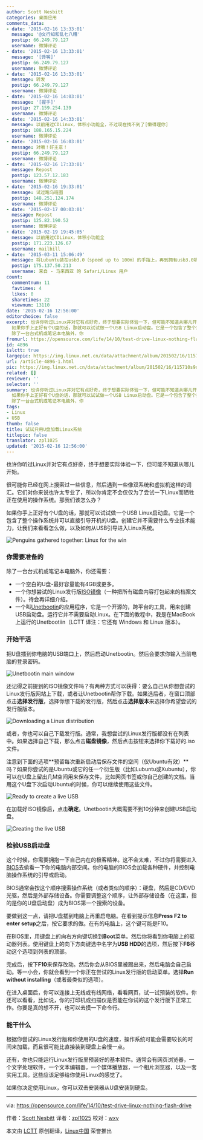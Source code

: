 ```yaml
---
author: Scott Nesbitt
categories: 桌面应用
comments_data:
- date: '2015-02-16 13:33:01'
  message: '@文行知和乱七八糟'
  postip: 66.249.79.127
  username: 微博评论
- date: '2015-02-16 13:33:01'
  message: '[馋嘴]'
  postip: 66.249.79.127
  username: 微博评论
- date: '2015-02-16 13:33:01'
  message: 转发
  postip: 66.249.79.127
  username: 微博评论
- date: '2015-02-16 14:03:01'
  message: '[握手]'
  postip: 27.159.254.139
  username: 微博评论
- date: '2015-02-16 14:33:01'
  message: 以前用过CDLinux，体积小功能全，不过现在找不到了[懒得理你]
  postip: 188.165.15.224
  username: 微博评论
- date: '2015-02-16 16:03:01'
  message: 对哦！好主意！
  postip: 66.249.79.127
  username: 微博评论
- date: '2015-02-16 17:33:01'
  message: Repost
  postip: 123.57.12.183
  username: 微博评论
- date: '2015-02-16 19:33:01'
  message: 试过跑乌班图
  postip: 148.251.124.174
  username: 微博评论
- date: '2015-02-17 00:03:01'
  message: Repost
  postip: 125.82.190.52
  username: 微博评论
- date: '2015-02-19 19:45:05'
  message: 以前用过CDLinux，体积小功能全
  postip: 171.223.126.67
  username: mailbill
- date: '2015-03-11 15:06:49'
  message: 将Lubuntu装在usb3.0（speed up to 100m）的手指上，再到拥有usb3.0端口的电脑上使用，开机速度20秒左右（从引导页算起）已经装完了所有有用的软件，并且还能玩psp游戏！
  postip: 175.137.50.213
  username: 来自 - 马来西亚 的 Safari/Linux 用户
count:
  commentnum: 11
  favtimes: 4
  likes: 0
  sharetimes: 22
  viewnum: 13110
date: '2015-02-16 12:56:00'
editorchoice: false
excerpt: 也许你听过Linux并对它有点好奇，终于想要实际体验一下，但可能不知道从哪儿开始。 很可能你已经在网上搜索过一些信息，然后遇到一些像双系统和虚拟机这样的词汇。它们对你来说也许太专业了，所以你肯定不会仅仅为了尝试一下Linux而牺牲正在使用的操作系统。那我们该怎么办？
  如果你手上正好有个U盘的话，那就可以试试做一个USB Linux启动盘。它是一个包含了整个操作系统并可以直接引导开机的U盘。创建它并不需要什么专业技术能力，让我们来看看怎么做，以及如何从USB引导进入Linux系统。  你需要准备的
  除了一台台式机或笔记本电脑外，你
fromurl: https://opensource.com/life/14/10/test-drive-linux-nothing-flash-drive
id: 4896
islctt: true
largepic: https://img.linux.net.cn/data/attachment/album/201502/16/115710s9qtzwq3g9ztftkr.png
url: /article-4896-1.html
pic: https://img.linux.net.cn/data/attachment/album/201502/16/115710s9qtzwq3g9ztftkr.png.thumb.jpg
related: []
reviewer: ''
selector: ''
summary: 也许你听过Linux并对它有点好奇，终于想要实际体验一下，但可能不知道从哪儿开始。 很可能你已经在网上搜索过一些信息，然后遇到一些像双系统和虚拟机这样的词汇。它们对你来说也许太专业了，所以你肯定不会仅仅为了尝试一下Linux而牺牲正在使用的操作系统。那我们该怎么办？
  如果你手上正好有个U盘的话，那就可以试试做一个USB Linux启动盘。它是一个包含了整个操作系统并可以直接引导开机的U盘。创建它并不需要什么专业技术能力，让我们来看看怎么做，以及如何从USB引导进入Linux系统。  你需要准备的
  除了一台台式机或笔记本电脑外，你
tags:
- Linux
- USB
thumb: false
title: 试试只用U盘加载Linux系统
titlepic: false
translator: zpl1025
updated: '2015-02-16 12:56:00'
---
```


也许你听过Linux并对它有点好奇，终于想要实际体验一下，但可能不知道从哪儿开始。


很可能你已经在网上搜索过一些信息，然后遇到一些像双系统和虚拟机这样的词汇。它们对你来说也许太专业了，所以你肯定不会仅仅为了尝试一下Linux而牺牲正在使用的操作系统。那我们该怎么办？


如果你手上正好有个U盘的话，那就可以试试做一个USB Linux启动盘。它是一个包含了整个操作系统并可以直接引导开机的U盘。创建它并不需要什么专业技术能力，让我们来看看怎么做，以及如何从USB引导进入Linux系统。


![Penguins gathered together: Linux for the win](/data/attachment/album/201502/16/115710s9qtzwq3g9ztftkr.png)


### 你需要准备的


除了一台台式机或笔记本电脑外，你还需要：


* 一个空白的U盘-最好容量能有4GB或更多。
* 一个你想尝试的Linux发行版[ISO镜像](http://en.wikipedia.org/wiki/ISO_image)（一种把所有磁盘内容打包起来的档案文件）。待会再详细介绍。
* 一个叫[Unetbootin](http://unetbootin.sourceforge.net/)的应用程序，它是一个开源的，跨平台的工具，用来创建USB启动盘。运行它并不需要启动Linux。在下面的教程中，我是在MacBook上运行的Unetbootiin（LCTT 译注：它还有 Windows 和 Linux 版本）。


### 开始干活


把U盘插到你电脑的USB端口上，然后启动Unetbootin。然后会要求你输入当前电脑的登录密码。


![Unetbootin main window](/data/attachment/album/201502/16/115712am88k1l9k13dordo.png)


还记得之前提到的ISO镜像文件吗？有两种方式可以获得：要么自己从你想尝试的Linux发行版网站上下载，或者让Unetbootin帮你下载。如果选后者，在窗口顶部点击**选择发行版**，选择你想下载的发行版，然后点击**选择版本**来选择你希望尝试的发行版版本。


![Downloading a Linux distribution](/data/attachment/album/201502/16/115714oitworqifqwdqwli.png)


或者，你也可以自己下载发行版。通常，我想尝试的Linux发行版都没有在列表中。如果选择自己下载，那么点击**磁盘镜像**，然后点击按钮来选择你下载好的.iso文件。


注意到下面的选项**预留每次重新启动后保存文件的空间（仅Ubuntu有效）**吗？如果你尝试的是Ubuntu或它的任一个衍生版（比如Lubuntu或Xubuntu），你可以在U盘上留出几M空间用来保存文件，比如网页书签或你自己创建的文档。当用这个U盘下次启动Ubuntu的时候，你可以继续使用这些文件。


![Ready to create a live USB](/data/attachment/album/201502/16/115715as6coof43zg6ge33.png)


在加载好ISO镜像后，点击**确定**。Unetbootin大概需要不到10分钟来创建USB启动盘。


![Creating the live USB](/data/attachment/album/201502/16/115717otf1p1fedbdddgkg.png)


### 检验USB启动盘


这个时候，你需要拥抱一下自己内在的极客精神。这不会太难，不过你将需要进入[BIOS](http://en.wikipedia.org/wiki/BIOS)去偷看一下你的电脑内部空间。你的电脑的BIOS会加载各种硬件，并控制电脑操作系统的引导或启动。


BIOS通常会按这个顺序搜索操作系统（或者类似的顺序）：硬盘，然后是CD/DVD光驱，然后是外部存储设备。你需要调整这个顺序，让外部存储设备（在这里，指的是你的U盘启动盘）成为BIOS第一个搜索的设备。


要做到这一点，请把U盘插到电脑上再重启电脑。在看到提示信息**Press F2 to enter setup**之后，按它要求的做。在有的电脑上，这个键可能是F10。


在BIOS里，用键盘上的向右方向键切换到**Boot**菜单。然后你将看到你电脑上的驱动器列表。使用键盘上的向下方向键选中名字为**USB HDD**的选项，然后按下**F6**移动这个选项到列表的顶部。


完成后，按下**F10**来保存改动。然后你会从BIOS里被踢出来，然后电脑会自己启动。等一小会，你就会看到一个你正在尝试的Linux发行版的启动菜单。选择**Run without installing**（或者最类似的选项）。


在进入桌面后，你可以连接上无线或有线网络，看看网页，试一试预装的软件。你还可以看看，比如说，你的打印机或扫描仪是否能在你试的这个发行版下正常工作。你要是真的想不开，也可以去摸一下命令行。


### 能干什么


根据你尝试的Linux发行版和你使用的U盘的速度，操作系统可能会需要较长的时间来加载，而且很可能比直接装到硬盘上会慢一点。


还有，你也只能运行Linux发行版里预装好的基本软件。通常会有网页浏览器，一个文字处理软件，一个文本编辑器，一个媒体播放器，一个相片浏览器，以及一套实用工具。这些应该足够给你使用Linux的感觉了。


如果你决定使用Linux，你可以双击安装器从U盘安装到硬盘。




---


via: <https://opensource.com/life/14/10/test-drive-linux-nothing-flash-drive>


作者：[Scott Nesbitt](https://opensource.com/users/scottnesbitt) 译者：[zpl1025](https://github.com/zpl1025) 校对：[wxy](https://github.com/wxy)


本文由 [LCTT](https://github.com/LCTT/TranslateProject) 原创翻译，[Linux中国](http://linux.cn/) 荣誉推出